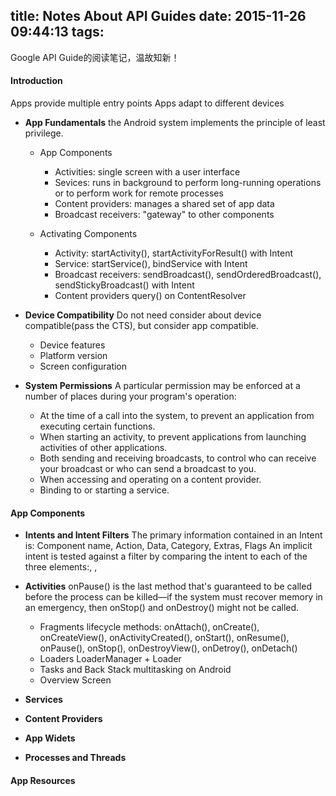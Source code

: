 title: Notes About API Guides
date: 2015-11-26 09:44:13
tags:
---

Google API Guide的阅读笔记，温故知新！
#### Introduction
Apps provide multiple entry points
Apps adapt to different devices

<!-- more -->
* **App Fundamentals**
the Android system implements the principle of least privilege.

	* App Components
		* Activities: single screen with a user interface
		* Sevices: runs in background to perform long-running operations or to perform work for remote processes
		* Content providers: manages a shared set of app data
		* Broadcast receivers: "gateway" to other components  

	* Activating Components
		* Activity: startActivity(), startActivityForResult() with Intent
		* Service: startService(), bindService with Intent
		* Broadcast receivers: sendBroadcast(), sendOrderedBroadcast(), sendStickyBroadcast() with Intent
		* Content providers query() on ContentResolver

* **Device Compatibility**
Do not need consider about device compatible(pass the CTS), but consider app compatible.
	* Device features
	* Platform version
	* Screen configuration

* **System Permissions**
A particular permission may be enforced at a number of places during your program's operation:
	* At the time of a call into the system, to prevent an application from executing certain functions.
	* When starting an activity, to prevent applications from launching activities of other applications.
	* Both sending and receiving broadcasts, to control who can receive your broadcast or who can send a broadcast to you.
	* When accessing and operating on a content provider.
	* Binding to or starting a service.

#### App Components

* **Intents and Intent Filters**
The primary information contained in an Intent is: Component name, Action, Data, Category, Extras, Flags
An implicit intent is tested against a filter by comparing the intent to each of the three elements:<action>, <data>, <category>
* **Activities**
onPause() is the last method that's guaranteed to be called before the process can be killed—if the system must recover memory in an emergency, then onStop() and onDestroy() might not be called.
	* Fragments
	lifecycle methods: onAttach(), onCreate(), onCreateView(), onActivityCreated(), onStart(), onResume(), onPause(), onStop(), onDestroyView(), onDetroy(), onDetach()
	* Loaders
	LoaderManager + Loader
	* Tasks and Back Stack
	multitasking on Android
	* Overview Screen
	
* **Services**


* **Content Providers**


* **App Widets**


* **Processes and Threads**















#### App Resources